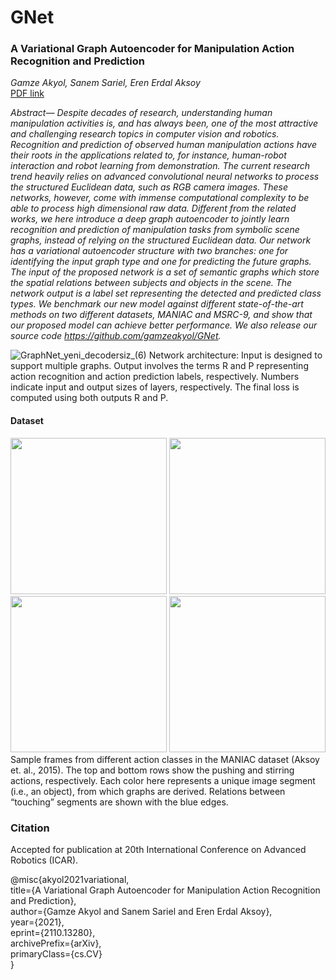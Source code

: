 # GNet

### A Variational Graph Autoencoder for Manipulation Action Recognition and Prediction
_Gamze Akyol, Sanem Sariel, Eren Erdal Aksoy_  
[PDF link](https://arxiv.org/abs/2110.13280#)

_Abstract— Despite decades of research, understanding human manipulation activities is, and has always been, one of the most attractive and challenging research topics in computer vision and robotics. Recognition and prediction of observed human manipulation actions have their roots in the applications related to, for instance, human-robot interaction and robot learning from demonstration. The current research trend heavily relies on advanced convolutional neural networks to process the structured Euclidean data, such as RGB camera images. These networks, however, come with immense computational complexity to be able to process high dimensional raw data. Different from the related works, we here introduce a deep graph autoencoder to jointly learn recognition and prediction of manipulation tasks from symbolic scene graphs, instead of relying on the structured Euclidean data. Our network has a variational autoencoder structure with two branches: one for identifying the input graph type and one for predicting the future graphs. The input of the proposed network is a set of semantic graphs which store the spatial relations between subjects and objects in the scene. The network output is a label set representing the detected and predicted class types. We benchmark our new model against different state-of-the-art methods on two different datasets, MANIAC and MSRC-9, and show that our proposed model can achieve better performance. We also release our source code https://github.com/gamzeakyol/GNet._

![GraphNet_yeni_decodersiz_(6)](https://user-images.githubusercontent.com/15743753/138309567-6a6abadf-4487-4b16-b745-0a236c634928.png)
Network architecture: Input is designed to support multiple graphs. Output involves the terms R and P representing action recognition and action prediction labels, respectively. Numbers indicate input and output sizes of layers, respectively. The final loss is computed using both outputs R and P.

#### Dataset
<img src="https://user-images.githubusercontent.com/15743753/148391329-0a61cd02-f872-42aa-8251-b0b4e22687a5.png" width="250">  <img src="https://user-images.githubusercontent.com/15743753/148391361-adb89525-ff0a-4220-878f-43637c199a14.png" width="250"><br/>
<img src="https://user-images.githubusercontent.com/15743753/148391371-5ab95005-7340-40df-ad95-2a7df0481284.png" width="250">  <img src="https://user-images.githubusercontent.com/15743753/148391376-3d8e7a49-17f6-44a7-b784-75cd5d7a523e.png" width="250"><br/>
Sample frames from different action classes in the MANIAC dataset (Aksoy et. al., 2015). The top and bottom rows show the pushing and stirring actions, respectively. Each color here represents a unique image segment (i.e., an object), from which graphs are derived. Relations between “touching” segments are shown with the blue edges.


### Citation

Accepted for publication at 20th International Conference on Advanced Robotics (ICAR).  

@misc{akyol2021variational,  
    title={A Variational Graph Autoencoder for Manipulation Action Recognition and Prediction},  
    author={Gamze Akyol and Sanem Sariel and Eren Erdal Aksoy},  
    year={2021},  
    eprint={2110.13280},  
    archivePrefix={arXiv},  
    primaryClass={cs.CV}  
}
